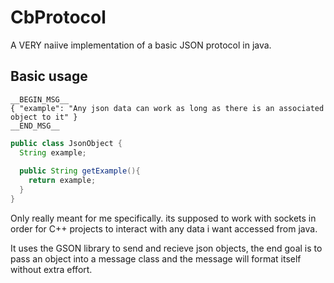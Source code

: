 # CbProtocol
A VERY naiive implementation of a basic JSON protocol in java.

## Basic usage
```
__BEGIN_MSG__
{ "example": "Any json data can work as long as there is an associated object to it" }
__END_MSG__
```

```java
public class JsonObject {
  String example;
  
  public String getExample(){
    return example;
  }
}
```
Only really meant for me specifically. 
its supposed to work with sockets in order for C++ projects to interact with any data i want accessed from java.

It uses the GSON library to send and recieve json objects, the end goal is to pass an object into a message class and the message will format itself without extra effort.
